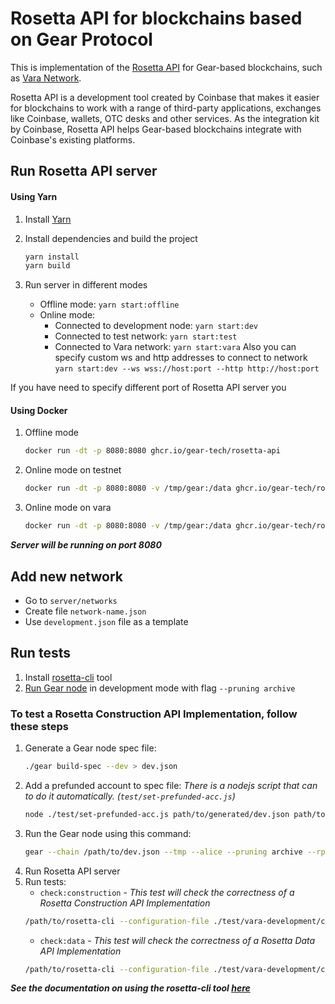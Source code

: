 # Rosetta API for blockchains based on Gear Protocol
This is implementation of the [Rosetta API](https://www.rosetta-api.org/docs/welcome.html) for Gear-based blockchains, such as [Vara Network](https://vara-network.io/).

Rosetta API is a development tool created by Coinbase that makes it easier for blockchains to work with a range of third-party applications, exchanges like Coinbase, wallets, OTC desks and other services. As the integration kit by Coinbase, Rosetta API helps Gear-based blockchains integrate with Coinbase's existing platforms.

## Run Rosetta API server
#### Using Yarn
1. Install [Yarn](https://classic.yarnpkg.com/en/docs/install)

2. Install dependencies and build the project
    ```bash
    yarn install
    yarn build
    ```

3. Run server in different modes
   - Offline mode:
      `yarn start:offline`
   - Online mode:
     - Connected to development node:
        `yarn start:dev`
     - Connected to test network:
        `yarn start:test`
     - Connected to Vara network:
        `yarn start:vara`
    Also you can specify custom ws and http addresses to connect to network
    `yarn start:dev --ws wss://host:port --http http://host:port`

If you have need to specify different port of Rosetta API server you

#### Using Docker
1. Offline mode
    ```bash
    docker run -dt -p 8080:8080 ghcr.io/gear-tech/rosetta-api
    ```
2. Online mode on testnet
    ```bash
    docker run -dt -p 8080:8080 -v /tmp/gear:/data ghcr.io/gear-tech/rosetta-api:testnet
    ```
3. Online mode on vara
    ```bash
    docker run -dt -p 8080:8080 -v /tmp/gear:/data ghcr.io/gear-tech/rosetta-api:vara
    ```

***Server will be running on port 8080***

## Add new network
- Go to `server/networks`
- Create file `network-name.json`
- Use `development.json` file as a template

## Run tests
1. Install [rosetta-cli](https://github.com/coinbase/rosetta-cli) tool
2. [Run Gear node](https://wiki.gear-tech.io/docs/node/setting-up) in development mode with flag `--pruning archive`

### To test a Rosetta Construction API Implementation, follow these steps
1. Generate a Gear node spec file:
    ```bash
    ./gear build-spec --dev > dev.json
    ```
2. Add a prefunded account to spec file:
    *There is a nodejs script that can to do it automatically. (`test/set-prefunded-acc.js`)*
    ```bash
    node ./test/set-prefunded-acc.js path/to/generated/dev.json path/to/rosetta-cli/config.json
    ```
3. Run the Gear node using this command:
    ```bash
    gear --chain /path/to/dev.json --tmp --alice --pruning archive --rpc-methods Unsafe --rpc-cors all
    ```
4. Run Rosetta API server
5. Run tests:
    - `check:construction` - *This test will check the correctness of a Rosetta Construction API Implementation*
    ```bash
    /path/to/rosetta-cli --configuration-file ./test/vara-development/config.json check:construction
    ```
    - `check:data` - *This test will check the correctness of a Rosetta Data API Implementation*
    ```bash
    /path/to/rosetta-cli --configuration-file ./test/vara-development/config.json check:data
    ```
***See the documentation on using the rosetta-cli tool [here](https://www.rosetta-api.org/docs/rosetta_cli.html)***
